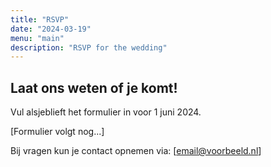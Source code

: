 ```yaml
---
title: "RSVP"
date: "2024-03-19"
menu: "main"
description: "RSVP for the wedding"
---
```


## Laat ons weten of je komt!

Vul alsjeblieft het formulier in voor 1 juni 2024.

[Formulier volgt nog...]

Bij vragen kun je contact opnemen via: [email@voorbeeld.nl]